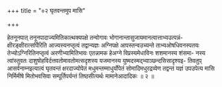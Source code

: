 +++
title = "०२ घृतवन्तमुप मासि"

+++

हेतनूनपात् तनूनपादाज्यमितिकात्थक्यपक्षे तन्वोगावः भोगानान्तासुजायमानत्वात्ताभ्यउत्पन्नं- क्षीरङ्क्षीरात्सर्पिरिति आज्यस्यनप्तृत्वं तद्वान्यज्ञः अग्निपक्षे आपस्तन्वउच्यन्ते ताभ्यओषधिवनस्पतयः तेभ्योऽग्निरितिनप्तृत्वं अरणीभ्यामितिभावः एतन्नामक हेअग्ने विप्रस्यमेधाविनः शशमानस्य शंसमा- नस्य त्वांस्तुवतः दाशुषोहविर्दत्तवतोमावतोमत्सदृशस्य यजमानस्य युष्मदस्मद्भ्याञ्छन्दसिसादृश्यइ- तिवतुप् आसर्वनाम्नइत्यात्वं घृतवन्तं क्षरदाज्योपेतं मधुमन्तम्माधुर्योपेतं सोमादिमधुरद्रव्येण तद्वन्तं यज्ञं उपउपेत्य मासि निर्मिमीषे मितोभवसिवा सम्पूर्तिपर्यन्तं तिष्ठसीत्यर्थः मामानेआदादिकः ॥ २ ॥